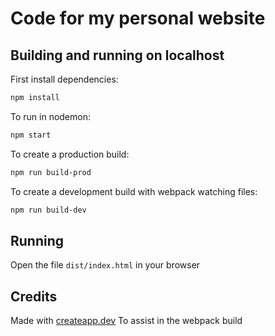 # Code for my personal website

## Building and running on localhost

First install dependencies:

```sh
npm install
```

To run in nodemon:

```sh
npm start
```

To create a production build:

```sh
npm run build-prod
```

To create a development build with webpack watching files:

```sh
npm run build-dev
```

## Running

Open the file `dist/index.html` in your browser

## Credits

Made with [createapp.dev](https://createapp.dev/)
To assist in the webpack build
